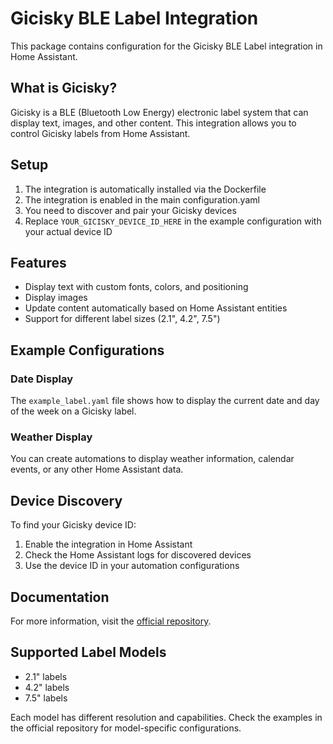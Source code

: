 # Gicisky BLE Label Integration

This package contains configuration for the Gicisky BLE Label integration in Home Assistant.

## What is Gicisky?

Gicisky is a BLE (Bluetooth Low Energy) electronic label system that can display text, images, and other content. This integration allows you to control Gicisky labels from Home Assistant.

## Setup

1. The integration is automatically installed via the Dockerfile
2. The integration is enabled in the main configuration.yaml
3. You need to discover and pair your Gicisky devices
4. Replace `YOUR_GICISKY_DEVICE_ID_HERE` in the example configuration with your actual device ID

## Features

- Display text with custom fonts, colors, and positioning
- Display images
- Update content automatically based on Home Assistant entities
- Support for different label sizes (2.1", 4.2", 7.5")

## Example Configurations

### Date Display
The `example_label.yaml` file shows how to display the current date and day of the week on a Gicisky label.

### Weather Display
You can create automations to display weather information, calendar events, or any other Home Assistant data.

## Device Discovery

To find your Gicisky device ID:
1. Enable the integration in Home Assistant
2. Check the Home Assistant logs for discovered devices
3. Use the device ID in your automation configurations

## Documentation

For more information, visit the [official repository](https://github.com/eigger/hass-gicisky).

## Supported Label Models

- 2.1" labels
- 4.2" labels  
- 7.5" labels

Each model has different resolution and capabilities. Check the examples in the official repository for model-specific configurations.
